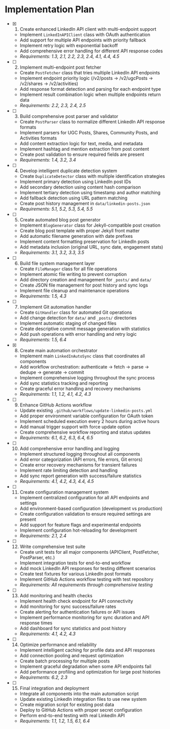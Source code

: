 # Implementation Plan

- [x] 1. Create enhanced LinkedIn API client with multi-endpoint support
  - Implement `LinkedInAPIClient` class with OAuth authentication
  - Add support for multiple API endpoints with priority fallback
  - Implement retry logic with exponential backoff
  - Add comprehensive error handling for different API response codes
  - _Requirements: 1.3, 2.1, 2.2, 2.3, 2.4, 4.1, 4.4, 4.5_

- [ ] 2. Implement multi-endpoint post fetcher
  - Create `PostFetcher` class that tries multiple LinkedIn API endpoints
  - Implement endpoint priority logic (/v2/posts → /v2/ugcPosts → /v2/shares → /v2/activities)
  - Add response format detection and parsing for each endpoint type
  - Implement result combination logic when multiple endpoints return data
  - _Requirements: 2.2, 2.3, 2.4, 2.5_

- [ ] 3. Build comprehensive post parser and validator
  - Create `PostParser` class to normalize different LinkedIn API response formats
  - Implement parsers for UGC Posts, Shares, Community Posts, and Activities formats
  - Add content extraction logic for text, media, and metadata
  - Implement hashtag and mention extraction from post content
  - Create post validation to ensure required fields are present
  - _Requirements: 1.4, 3.2, 3.4_

- [ ] 4. Develop intelligent duplicate detection system
  - Create `DuplicateDetector` class with multiple identification strategies
  - Implement primary detection using LinkedIn post IDs
  - Add secondary detection using content hash comparison
  - Implement tertiary detection using timestamp and author matching
  - Add fallback detection using URL pattern matching
  - Create post history management in `data/linkedin-posts.json`
  - _Requirements: 5.1, 5.2, 5.3, 5.4, 5.5_

- [ ] 5. Create automated blog post generator
  - Implement `BlogGenerator` class for Jekyll-compatible post creation
  - Create blog post template with proper Jekyll front matter
  - Add automatic filename generation with date prefixes
  - Implement content formatting preservation for LinkedIn posts
  - Add metadata inclusion (original URL, sync date, engagement stats)
  - _Requirements: 3.1, 3.2, 3.3, 3.5_

- [ ] 6. Build file system management layer
  - Create `FileManager` class for all file operations
  - Implement atomic file writing to prevent corruption
  - Add directory creation and management for `_posts/` and `data/`
  - Create JSON file management for post history and sync logs
  - Implement file cleanup and maintenance operations
  - _Requirements: 1.5, 4.3_

- [ ] 7. Implement Git automation handler
  - Create `GitHandler` class for automated Git operations
  - Add change detection for `data/` and `_posts/` directories
  - Implement automatic staging of changed files
  - Create descriptive commit message generation with statistics
  - Add push operations with error handling and retry logic
  - _Requirements: 1.5, 6.4_

- [x] 8. Create main automation orchestrator
  - Implement main `LinkedInAutoSync` class that coordinates all components
  - Add workflow orchestration: authenticate → fetch → parse → dedupe → generate → commit
  - Implement comprehensive logging throughout the sync process
  - Add sync statistics tracking and reporting
  - Create graceful error handling and recovery mechanisms
  - _Requirements: 1.1, 1.2, 4.1, 4.2, 4.3_

- [ ] 9. Enhance GitHub Actions workflow
  - Update existing `.github/workflows/update-linkedin-posts.yml`
  - Add proper environment variable configuration for OAuth token
  - Implement scheduled execution every 2 hours during active hours
  - Add manual trigger support with force update option
  - Create comprehensive workflow reporting and status updates
  - _Requirements: 6.1, 6.2, 6.3, 6.4, 6.5_

- [ ] 10. Add comprehensive error handling and logging
  - Implement structured logging throughout all components
  - Add error categorization (API errors, file errors, Git errors)
  - Create error recovery mechanisms for transient failures
  - Implement rate limiting detection and handling
  - Add sync report generation with success/failure statistics
  - _Requirements: 4.1, 4.2, 4.3, 4.4, 4.5_

- [ ] 11. Create configuration management system
  - Implement centralized configuration for all API endpoints and settings
  - Add environment-based configuration (development vs production)
  - Create configuration validation to ensure required settings are present
  - Add support for feature flags and experimental endpoints
  - Implement configuration hot-reloading for development
  - _Requirements: 2.1, 2.4_

- [ ] 12. Write comprehensive test suite
  - Create unit tests for all major components (APIClient, PostFetcher, PostParser, etc.)
  - Implement integration tests for end-to-end workflow
  - Add mock LinkedIn API responses for testing different scenarios
  - Create test fixtures for various LinkedIn post formats
  - Implement GitHub Actions workflow testing with test repository
  - _Requirements: All requirements through comprehensive testing_

- [ ] 13. Add monitoring and health checks
  - Implement health check endpoint for API connectivity
  - Add monitoring for sync success/failure rates
  - Create alerting for authentication failures or API issues
  - Implement performance monitoring for sync duration and API response times
  - Add dashboard for sync statistics and post history
  - _Requirements: 4.1, 4.2, 4.3_

- [ ] 14. Optimize performance and reliability
  - Implement intelligent caching for profile data and API responses
  - Add connection pooling and request optimization
  - Create batch processing for multiple posts
  - Implement graceful degradation when some API endpoints fail
  - Add performance profiling and optimization for large post histories
  - _Requirements: 6.2, 2.3_

- [ ] 15. Final integration and deployment
  - Integrate all components into the main automation script
  - Update existing LinkedIn integration files to use new system
  - Create migration script for existing post data
  - Deploy to GitHub Actions with proper secret configuration
  - Perform end-to-end testing with real LinkedIn API
  - _Requirements: 1.1, 1.2, 1.5, 6.1, 6.4_
